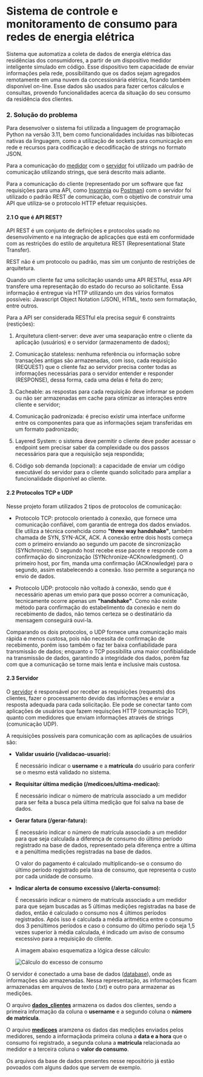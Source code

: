 # Sistema de controle e monitoramento de consumo para redes de energia elétrica
Sistema que automatiza a coleta de dados de energia elétrica das residências dos consumidores, a partir de um dispositivo medidor inteligente simulado em código. Esse dispositivo tem capacidade de enviar informações pela rede, possibilitando que os dados sejam agregados remotamente em uma nuvem da concessionária elétrica, ficando também disponível on-line. Esse dados são usados para fazer certos cálculos e consultas, provendo funcionalidades acerca da situação do seu consumo da residência dos clientes.

### 2. Solução do problema
Para desenvolver o sistema foi utilizada a linguagem de programação Python na versão 3.11, bem como funcionalidades incluídas nas bilbiotecas nativas da linguagem, como a utilização de sockets para comunicação em rede e recursos para codificação e decodificação de strings no formato JSON.

Para a comunicação do [medidor](https://github.com/israelbraitt/consumo-de-energia-inteligente/blob/main/medidor/medidor.py) com o [servidor](https://github.com/israelbraitt/consumo-de-energia-inteligente/blob/main/servidor/server.py) foi utilizado um padrão de comunicação utilizando strings, que será descrito mais adiante.

Para a comunicação do cliente (representado por um software que faz requisições para uma API, como [Insomnia](https://insomnia.rest/) ou [Postman](https://www.postman.com/)) com o servidor foi utilizado o padrão REST de comunicação, com o objetivo de construir uma API que utiliza-se o protocolo HTTP efetuar requisições.

#### 2.1 O que é API REST?
API REST é um conjunto de definições e protocolos usado no desenvolvimento e na integração de aplicações que está em conformidade com as restrições do estilo de arquitetura REST (Representational State Transfer).

REST não é um protocolo ou padrão, mas sim um conjunto de restrições de arquitetura.

Quando um cliente faz uma solicitação usando uma API RESTful, essa API transfere uma representação do estado do recurso ao solicitante. Essa informação é entregue via HTTP utilizando um dos vários formatos possíveis: Javascript Object Notation (JSON), HTML, texto sem formatação, entre outros.

Para a API ser considerada RESTful ela precisa seguir 6 constraints (restições):
1. Arquitetura client-server: deve aver uma seaparação entre o cliente da aplicação (usuários) e o servidor (armazenamento de dados);

2. Comunicação stateless: nenhuma referência ou informação sobre transações antigas são armazenadas, com isso, cada requisição (REQUEST) que o cliente faz ao servidor precisa conter todas as informações necessárias para o servidor entender e responder (RESPONSE), dessa forma, cada uma delas é feita do zero;

3. Cacheable: as respostas para cada requisição deve informar se podem ou não ser armazenadas em cache para otimizar as interações entre cliente e servidor;

4. Comunicação padronizada: é preciso existir uma interface uniforme entre os componentes para que as informações sejam transferidas em um formato padronizado;

5. Layered System: o sistema deve permitir o cliente deve poder acessar o endpoint sem precisar saber da complexidade ou dos passos necessários para que a requisição seja respondida;

6. Código sob demanda (opcional): a capacidade de enviar um código executável do servidor para o cliente quando solicitado para ampliar a funcionalidade disponível ao cliente.

#### 2.2 Protocolos TCP e UDP
Nesse projeto foram utilizados 2 tipos de protocolos de comunicação:
- Protocolo TCP: protocolo orientado à conexão, que fornece uma comunicação confiável, com garantia de entrega dos dados enviados. Ele utiliza a técnica conehcida como **"three way handshake"**, também chamada de SYN, SYN-ACK, ACK.
A conexão entre dois hosts começa com o primeiro enviando ao segundo um pacote de sincronização (SYNchronize). O segundo host recebe esse pacote e responde com a confirmação do sincronização (SYNchronize-ACKnowledgment). O primeiro host, por fim, manda uma confirmação (ACKnowledge) para o segundo, assim estabelecendo a conexão. Isso permite a segurança no envio de dados.

- Protocolo UDP: protocolo não voltado à conexão, sendo que é necessário apenas um envio para que posso ocorrer a comunicação, tecnicamente ocorre apenas um **"handshake"**. Como não existe método para confirmação do estabelimento da conexão e nem do recebimento de dados, não temos certeza se o destinatário da mensagem conseguirá ouvi-la.

Comparando os dois protocolos, o UDP fornece uma comunicação mais rápida e menos custosa, pois não necessita de confirmação de recebimento, porém isso também o faz ter baixa confiabilidade para transmissão de dados; enquanto o TCP possibilita uma maior confibialidade na transmissão de dados, garantindo a integridade dos dados, porém faz com que a comunicação se torne mais lenta e inclusive mais custosa.

#### 2.3 Servidor
O [servidor](https://github.com/israelbraitt/consumo-de-energia-inteligente/blob/main/servidor/server.py) é responsável por receber as requisições (requests) dos clientes, fazer o processamento devido das informações e enviar a resposta adequada para cada solicitação. Ele pode se conectar tanto com aplicações de usuários que fazem requisções HTTP (comunicação TCP), quanto com medidores que enviam informações através de strings (comunicação UDP).

A requisições possíveis para comunicação com as aplicações de usuários são:

- **Validar usuário (/validacao-usuario):**

    É necessário indicar o **username** e a **matrícula** do usuário para conferir se o mesmo está validado no sistema.

- **Requisitar última medição (/medicoes/ultima-medicao):**

    É necessário indicar o número de matrícula associado a um medidor para ser feita a busca pela última medição que foi salva na base de dados.

- **Gerar fatura (/gerar-fatura):**

    É necessário indicar o número de matrícula associado a um medidor para que seja calculada a diferença de consumo do último período registrado na base de dados, representado pela diferença entre a última e a penúltima medições registradas na base de dados.
    
    O valor do pagamento é calculado multiplicando-se o consumo do último período registrado pela taxa de consumo, que representa o custo por cada unidade de consumo.

- **Indicar alerta de consumo excessivo (/alerta-consumo):**

    É necessário indicar o número de matrícula associado a um medidor para que sejam buscadas as 5 últimas medições registradas na base de dados, então é calculado o consumo nos 4 últimos períodos registrados. Após isso é calculada a média aritmética entre o consumo dos 3 penúltimos períodos e caso o consumo do último período seja 1,5 vezes superior à média calculada, é indicado um aviso de consumo excessivo para a requisição do cliente.
    
    A imagem abaixo esquematiza a lógica desse cálculo:
   
   ![Cálculo do excesso de consumo](https://github.com/israelbraitt/consumo-de-energia-inteligente/blob/main/resources/c%C3%A1lculo%20de%20excesso%20de%20consumo.png)


O servidor é conectado a uma base de dados ([database](https://github.com/israelbraitt/consumo-de-energia-inteligente/tree/main/servidor/database)), onde as informações são armazenadas. Nessa representação, as informações ficam armazenadas em arquivos de texto (.txt) e outro para armazenar as medições.

O arquivo [**dados_clientes**](https://github.com/israelbraitt/consumo-de-energia-inteligente/blob/main/servidor/database/dados_clientes.txt) armazena os dados dos clientes, sendo a primeira informação da coluna o **username** e a segundo coluna o **número de matricula**.

O arquivo [**medicoes**](https://github.com/israelbraitt/consumo-de-energia-inteligente/blob/main/servidor/database/medicoes.txt) aramzena os dados das medições enviados pelos medidores, sendo a informaçãoda primeira coluna a **data e a hora** que o consumo foi registrado, a segunda coluna a **matrícula** relacionada ao medidor e a terceira coluna o **valor do consumo**.

Os arquivos da base de dados presentes nesse repositório já estão povoados com alguns dados que servem de exemplo.
